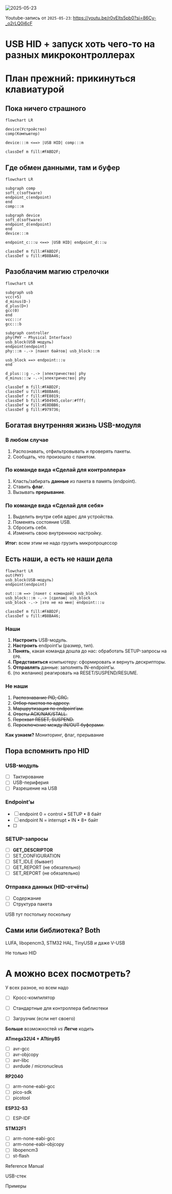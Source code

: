 ![2025-05-23](https://github.com/user-attachments/assets/f23c1f59-969b-436f-9e88-19afae1abaf0)

Youtube-запись от `2025-05-23`: https://youtu.be/r0vElts5pb0?si=86Cy-_o2rLQ0i6cF

# USB HID + запуск хоть чего-то на разных микроконтроллерах
# План прежний: прикинуться клавиатурой

## Пока ничего страшного

```mermaid
flowchart LR

device(Устройство)
comp(Компьютер)

device:::m <==> |USB HID| comp:::m

classDef m fill:#FABD2F;
```

## Где обмен данными, там и буфер

```mermaid
flowchart LR

subgraph comp
soft_c(software)
endpoint_c(endpoint)
end
comp:::m

subgraph device
soft_d(software)
endpoint_d(endpoint)
end
device:::m

endpoint_c:::u <==> |USB HID| endpoint_d:::u

classDef m fill:#FABD2F;
classDef u fill:#B8BA46;
```

## Разоблачим магию стрелочки

```mermaid
flowchart LR

subgraph usb
vcc(+5)
d_minus(D-)
d_plus(D+)
gcc(0)
end
vcc:::r
gcc:::b

subgraph controller
phy(PHY — Physical Interface)
usb_block(USB модуль)
endpoint(endpoint)
phy:::m -.-> |пакет байтов| usb_block:::m

usb_block ==> endpoint:::u
end

d_plus:::g -.-> |электричество| phy
d_minus:::w -.->|электричество| phy

classDef m fill:#FABD2F;
classDef u fill:#B8BA46;
classDef r fill:#FE8019;
classDef b fill:#504945,color:#fff;
classDef w fill:#E8DBB6;
classDef g fill:#979736;
```

## Богатая внутренняя жизнь USB-модуля

### В любом случае

1. Распознавать, отфильтровывать и проверять пакеты.
2. Сообщать, что произошло с пакетом.

### По команде вида «Сделай для контроллера»

1. Класть/забирать **данные** из пакета в память (endpoint).
2. Ставить **флаг**.
3. Вызывать **прерывание**.

### По команде вида «Сделай для себя»

1. Выделить внутри себя адрес для устройства.
2. Поменять состояние USB.
3. Сбросить себя.
4. Изменить свою внутреннюю настройку.


**Итог:** всем этим не надо грузить микропроцессор


## Есть наши, а есть не наши дела

```mermaid
flowchart LR
out(PHY)
usb_block(USB-модуль)
endpoint(endpoint)

out:::m ==> |пакет с командой| usb_block
usb_block:::m -.-> |сделаю| usb_block
usb_block -.-> |это не ко мне| endpoint:::u

classDef m fill:#FABD2F;
classDef u fill:#B8BA46;

```

### Наши

1. **Настроить** USB-модуль.
2. **Настроить** endpoint’ы (размер, тип).
3. **Понять**, какая команда дошла до нас: обработать SETUP-запросы на `EP0`.
4. **Представиться** компьютеру: сформировать и вернуть дескрипторы.
5. **Отправлять** данные: заполнять IN-endpoint’ы.
6. (по желанию) реагировать на RESET/SUSPEND/RESUME.

### Не наши

1. ~~Распознавание PID, CRC.~~
2. ~~Отбор пакетов по адресу.~~
3. ~~Маршрутизация по endpoint’ам.~~
4. ~~Ответы ACK/NAK/STALL.~~
5. ~~Перехват RESET, SUSPEND.~~
6. ~~Переключение между IN/OUT буферами.~~


**Как узнаем?** Мониторинг, флаг, прерывание


## Пора вспомнить про HID

### USB-модуль

- [ ]  Тактирование
- [ ]  USB-периферия
- [ ]  Разрешение на USB

### Endpoint’ы

- [ ]  endpoint 0 = control • SETUP • 8 байт
- [ ]  endpoint N = interrupt • IN • 8+ байт
- [ ]  

### SETUP-запросы

- [ ]  **GET_DESCRIPTOR**
- [ ]  SET_CONFIGURATION
- [ ]  SET_IDLE (бывает)
- [ ]  GET_REPORT (не обязательно)
- [ ]  SET_REPORT (не обязательно)

### Отправка данных (HID-отчёты)

- [ ]  Содержание
- [ ]  Структура пакета

USB тут постольку поскольку


## Сами или библиотека? Both

LUFA, libopencm3, STM32 HAL, TinyUSB и даже V-USB


Не только HID


# А можно всех посмотреть?


У всех разное, но всем надо


- [ ]  Кросс-компилятор
- [ ]  Стандартные для контроллера библиотеки
- [ ]  Загрузчик (если нет своего)


**Больше** возможностей *vs* **Легче** кодить


**ATmega32U4 + ATtiny85**

- [ ]  avr-gcc
- [ ]  avr-objcopy
- [ ]  avr-libc
- [ ]  avrdude / micronucleus

**RP2040**

- [ ]  arm-none-eabi-gcc
- [ ]  pico-sdk
- [ ]  picotool

**ESP32-S3**

- [ ]  ESP-IDF

**STM32F1**

- [ ]  arm-none-eabi-gcc
- [ ]  arm-none-eabi-objcopy
- [ ]  libopencm3
- [ ]  st-flash

Reference Manual

USB-стек


Примеры
